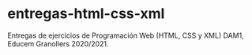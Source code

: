 # entregas-html-css-xml

Entregas de ejercicios de Programación Web (HTML, CSS y XML) DAM1, Educem Granollers 2020/2021.
